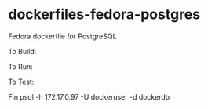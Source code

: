 dockerfiles-fedora-postgres
===========================

Fedora dockerfile for PostgreSQL

To Build:

To Run:

To Test:

Fin
psql -h 172.17.0.97 -U dockeruser -d dockerdb
